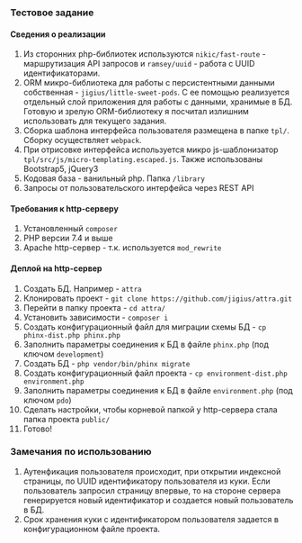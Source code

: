 ### Тестовое задание

#### Сведения о реализации
1. Из сторонних php-библиотек используются `nikic/fast-route` - маршрутизация API запросов и `ramsey/uuid` - работа с UUID идентификаторами.
2. ORM микро-библиотека для работы с персистентными данными собственная - `jigius/little-sweet-pods`. С ее помощью реализуется отдельный слой приложения для работы с данными, хранимые в БД. Готовую и зрелую ORM-библиотеку я посчитал излишним использовать для текущего задания. 
3. Сборка шаблона интерфейса пользователя размещена в папке `tpl/`. Сборку осуществляет `webpack`.
4. При отрисовке интерфейса используется микро js-шаблонизатор `tpl/src/js/micro-templating.escaped.js`. Также использованы Bootstrap5, jQuery3
5. Кодовая база - ванильный php. Папка `/library`
6. Запросы от пользовательского интерфейса через REST API

#### Требования к http-серверу
1. Установленный `composer`
2. PHP версии 7.4 и выше
3. Apache http-сервер - т.к. используется `mod_rewrite` 

#### Деплой на http-сервер

1. Создать БД. Например - `attra`
2. Клонировать проект - `git clone https://github.com/jigius/attra.git`
3. Перейти в папку проекта - `cd attra/`
4. Установить зависимости - `composer i`
5. Создать конфигурационный файл для миграции схемы БД - `cp phinx-dist.php phinx.php`
6. Заполнить параметры соединения к БД в файле `phinx.php` (под ключом `development`)
7. Создать БД - `php vendor/bin/phinx migrate`
8. Создать конфигурационный файл проекта - `cp environment-dist.php environment.php`
9. Заполнить параметры соединения к БД в файле `environment.php` (под ключом `pdo`)
10. Сделать настройки, чтобы корневой папкой у http-сервера стала папка проекта `public/`
11. Готово!

### Замечания по использованию
1. Аутенфикация пользователя происходит, при открытии индексной страницы, по UUID идентификатору пользователя из куки. 
Если пользователь запросил страницу впервые, то на стороне сервера генерируется новый идентификатор и создается новый пользователь в БД.
2. Срок хранения куки с идентификатором пользователя задается в конфигурационном файле проекта.  
